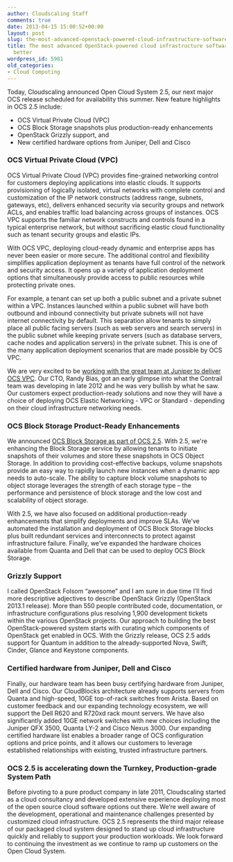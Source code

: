 ```yaml
---
author: Cloudscaling Staff
comments: true
date: 2013-04-15 15:00:52+00:00
layout: post
slug: the-most-advanced-openstack-powered-cloud-infrastructure-software-just-got-better
title: The most advanced OpenStack-powered cloud infrastructure software just got
  better
wordpress_id: 5981
old_categories:
- Cloud Computing
---
```


Today, Cloudscaling announced Open Cloud System 2.5, our next major OCS release scheduled for availability this summer. New feature highlights in OCS 2.5 include:

  * OCS Virtual Private Cloud (VPC)
  * OCS Block Storage snapshots plus production-ready enhancements
  * OpenStack Grizzly support, and
  * New certified hardware options from Juniper, Dell and Cisco

### OCS Virtual Private Cloud (VPC)

OCS Virtual Private Cloud (VPC) provides fine-grained networking control for customers deploying applications into elastic clouds. It supports provisioning of logically isolated, virtual networks with complete control and customization of the IP network constructs (address range, subnets, gateways, etc), delivers enhanced security via security groups and network ACLs, and enables traffic load balancing across groups of instances. OCS VPC supports the familiar network constructs and controls found in a typical enterprise network, but without sacrificing elastic cloud functionality such as tenant security groups and elastic IPs.

With OCS VPC, deploying cloud-ready dynamic and enterprise apps has never been easier or more secure. The additional control and flexibility simplifies application deployment as tenants have full control of the network and security access. It opens up a variety of application deployment options that simultaneously provide access to public resources while protecting private ones.

For example, a tenant can set up both a public subnet and a private subnet within a VPC. Instances launched within a public subnet will have both outbound and inbound connectivity but private subnets will not have internet connectivity by default. This separation allow tenants to simply place all public facing servers (such as web servers and search servers) in the public subnet while keeping private servers (such as database servers, cache nodes and application servers) in the private subnet. This is one of the many application deployment scenarios that are made possible by OCS VPC.

We are very excited to be [working with the great team at Juniper to deliver OCS VPC](/blog/company/cloudscaling-juniper-networks-innovation-for-dynamic-computing-environments/). Our CTO, Randy Bias, got an early glimpse into what the Contrail team was developing in late 2012 and he was very bullish by what he saw. Our customers expect production-ready solutions and now they will have a choice of deploying OCS Elastic Networking - VPC or Standard - depending on their cloud infrastructure networking needs.

### OCS Block Storage Product-Ready Enhancements

We announced [OCS Block Storage as part of OCS 2.5](/blog/company/engineering/the-most-advanced-openstack-powered-cloud-infrastructure-software-just-got-better/). With 2.5, we're enhancing the Block Storage service by allowing tenants to initiate snapshots of their volumes and store these snapshots in OCS Object Storage. In addition to providing cost-effective backups, volume snapshots provide an easy way to rapidly launch new instances when a dynamic app needs to auto-scale. The ability to capture block volume snapshots to object storage leverages the strength of each storage type – the performance and persistence of block storage and the low cost and scalability of object storage.

With 2.5, we have also focused on additional production-ready enhancements that simplify deployments and improve SLAs. We’ve automated the installation and deployment of OCS Block Storage blocks plus built redundant services and interconnects to protect against infrastructure failure. Finally, we’ve expanded the hardware choices available from Quanta and Dell that can be used to deploy OCS Block Storage.

### Grizzly Support

I called OpenStack Folsom “awesome” and I am sure in due time I’ll find more descriptive adjectives to describe OpenStack Grizzly (OpenStack 2013.1 release). More than 550 people contributed code, documentation, or infrastructure configurations plus resolving 1,900 development tickets within the various OpenStack projects. Our approach to building the best OpenStack-powered system starts with curating which components of OpenStack get enabled in OCS. With the Grizzly release, OCS 2.5 adds support for Quantum in addition to the already-supported Nova, Swift, Cinder, Glance and Keystone components.

### Certified hardware from Juniper, Dell and Cisco

Finally, our hardware team has been busy certifying hardware from Juniper, Dell and Cisco. Our CloudBlocks architecture already supports servers from Quanta and high-speed, 10GE top-of-rack switches from Arista. Based on customer feedback and our expanding technology ecosystem, we will support the Dell R620 and R720xd rack mount servers. We have also significantly added 10GE network switches with new choices including the Juniper QFX 3500, Quanta LY-2 and Cisco Nexus 3000. Our expanding certified hardware list enables a broader range of OCS configuration options and price points, and it allows our customers to leverage established relationships with existing, trusted infrastructure partners.

### OCS 2.5 is accelerating down the Turnkey, Production-grade System Path

Before pivoting to a pure product company in late 2011, Cloudscaling started as a cloud consultancy and developed extensive experience deploying most of the open source cloud software options out there. We’re well aware of the development, operational and maintenance challenges presented by customized cloud infrastructure. OCS 2.5 represents the third major release of our packaged cloud system designed to stand up cloud infrastructure quickly and reliably to support your production workloads. We look forward to continuing the investment as we continue to ramp up customers on the Open Cloud System.
